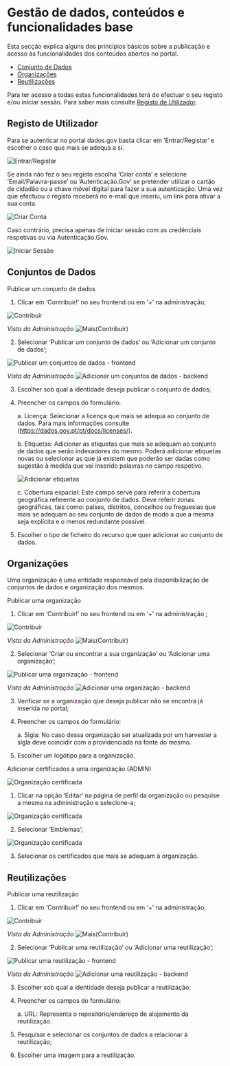 # Gestão de dados, conteúdos e funcionalidades base

Esta secção explica alguns dos princípios básicos sobre a publicação e acesso às funcionalidades dos conteúdos abertos no portal.

- [Conjunto de Dados](#conjunto-de-dados)
- [Organizações](#organizacoes)
- [Reutilizações](#reutilizacoes)

Para ter acesso a todas estas funcionalidades terá de efectuar o seu registo e/ou iniciar sessão. Para saber mais consulte [Registo de Utilizador](#registo-de-utilizador).

## Registo de Utilizador

Para se autenticar no portal dados.gov basta clicar em ‘Entrar/Registar’ e escolher o caso que mais se adequa a si. 

![Entrar/Registar](screenshots/entrar-registar.JPG)

Se ainda não fez o seu registo escolha ‘Criar conta’ e selecione ‘Email/Palavra-passe’ ou ‘Autenticação.Gov’ se pretender utilizar o cartão de cidadão ou a chave móvel digital para fazer a sua autenticação. Uma vez que efectuou o registo receberá no e-mail que inseriu, um link para ativar a sua conta.

![Criar Conta](screenshots/criarconta.JPG)

Caso contrário, precisa apenas de iniciar sessão com as credênciais respetivas ou via Autenticação.Gov.

![Iniciar Sessão](screenshots/iniciarsessao.JPG)

## Conjuntos de Dados 

Publicar um conjunto de dados

1. Clicar em ‘Contribuir!’ no seu frontend ou em ‘+’ na administração;

![Contribuir](screenshots/contribuir.JPG)

*Vista da Administração*
![Mais(Contribuir)](screenshots/plus.JPG)

2.	Selecionar ‘Publicar um conjunto de dados’ ou ‘Adicionar um conjunto de dados’;

![Publicar um conjuntos de dados - frontend](screenshots/datasetcont.JPG)

*Vista da Administração*
![Adicionar um conjuntos de dados - backend](screenshots/plusdataset.JPG)

3.	Escolher sob qual a identidade deseja publicar o conjunto de dados;

4.	Preencher os campos do formulário:

    a. Licença: 
    Selecionar a licença que mais se adequa ao conjunto de dados. Para mais informações consulte     (https://dados.gov.pt/pt/docs/licenses/).
    
    b. Etiquetas:
    Adicionar as etiquetas que mais se adequam ao conjunto de dados que serão indexadores do mesmo. Poderá adicionar etiquetas novas ou         selecionar as que já existem que poderão ser dadas como sugestão à medida que vai inserido palavras no campo respetivo.
    
    ![Adicionar etiquetas](screenshots/etiquetas.JPG)
    
    c. Cobertura espacial:
    Este campo serve para referir a cobertura geográfica referente ao conjunto de dados. Deve referir zonas geográficas, tais como: países, distritos, concelhos ou freguesias que mais se adequam ao seu conjunto de dados de modo a que a mesma seja explícita e o menos redundante possível.
    
5.	Escolher o tipo de ficheiro do recurso que quer adicionar ao conjunto de dados.

    
## Organizações

Uma organização é uma entidade responsável pela disponibilização de conjuntos de dados  e organização dos mesmos.

Publicar uma organização

1.	Clicar em ‘Contribuir!’ no seu frontend ou em ‘+’ na administração ;

![Contribuir](screenshots/contribuir.JPG)

*Vista da Administração*
![Mais(Contribuir)](screenshots/plus.JPG)

2.	Selecionar ‘Criar ou encontrar a sua organização’ ou ‘Adicionar uma organização’;

![Publicar uma organização - frontend](screenshots/orgcont.JPG)

*Vista da Administração*
![Adicionar uma organização - backend](screenshots/plusorg.JPG)

3.	Verificar se a organização que deseja publicar não se encontra já inserida no portal;

4.	Preencher os campos do formulário:

    a.	Sigla:
    No caso dessa organização ser atualizada por um harvester a sigla deve coincidir com a providenciada na fonte do mesmo. 

5.	Escolher um logótipo para a organização.



Adicionar certificados a uma organização (ADMIN)

![Organização certificada](screenshots/orgcertificada.jpg)
 
1. Clicar na opção ‘Editar’ na página de perfil da organização ou pesquise a mesma na administração e selecione-a;

![Organização certificada](screenshots/editarorg.JPG)

2. Selecionar ‘Emblemas’;

![Organização certificada](screenshots/emblemas.JPG)

3. Selecionar os certificados que mais se adequam à organização.


## Reutilizações

Publicar uma reutilização

1.	Clicar em ‘Contribuir!’ no seu frontend ou em ‘+’ na administração;

![Contribuir](screenshots/contribuir.JPG)

*Vista da Administração*
![Mais(Contribuir)](screenshots/plus.JPG)


2.	Selecionar ‘Publicar uma reutilização’ ou ‘Adicionar uma reutilização’;

![Publicar uma reutilização - frontend](screenshots/reutcont.JPG)

*Vista da Administração*
![Adicionar uma reutilização - backend](screenshots/plusreut.JPG)


3.	Escolher sob qual a identidade deseja publicar a reutilização;

4.	Preencher os campos do formulário:

    a.	URL:
    Representa o repositório/endereço de alojamento da reutilização.

5.	Pesquisar e selecionar os conjuntos de dados a relacionar à reutilização;

6.	Escolher uma imagem para a reutilização.



